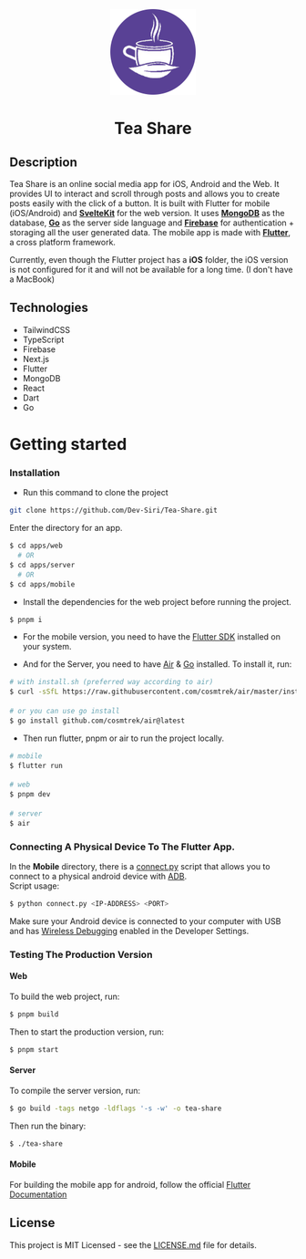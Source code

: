 <p align="center">
  <img src="images/logo.png" height="150" width="150" />
</p>

<h1 align="center">Tea Share</h1>

## Description

Tea Share is an online social media app for iOS, Android and the Web. It provides UI to interact and scroll through posts and allows you to
create posts easily with the click of a button. It is built with Flutter for mobile (iOS/Android) and **[SvelteKit](https://kit.svelte.dev)** for the web version. It uses **[MongoDB](https://www.mongodb.com)** as the
database, **[Go](https://go.dev)** as the server side language and **[Firebase](https://firebase.google.com)** for authentication + storaging all the user generated data. The mobile app is made with **[Flutter](https://flutter.dev)**, a cross platform framework.

Currently, even though the Flutter project has a **iOS** folder, the iOS version is not configured for it and will not be available for a long time. (I don't have a MacBook)

## Technologies

- TailwindCSS
- TypeScript
- Firebase
- Next.js
- Flutter
- MongoDB
- React
- Dart
- Go

# Getting started

### Installation

- Run this command to clone the project

```sh
git clone https://github.com/Dev-Siri/Tea-Share.git
```

Enter the directory for an app.

```sh
$ cd apps/web
  # OR
$ cd apps/server
  # OR
$ cd apps/mobile
```

- Install the dependencies for the web project before running the project.

```sh
$ pnpm i
```

- For the mobile version, you need to have the [Flutter SDK](https://docs.flutter.dev/get-started/instal) installed on your system.

- And for the Server, you need to have [Air](https://github.com/cosmtrek) & [Go](https://go.dev/dl) installed. To install it, run:

```sh
# with install.sh (preferred way according to air)
$ curl -sSfL https://raw.githubusercontent.com/cosmtrek/air/master/install.sh | sh -s -- -b $(go env GOPATH)/bin

# or you can use go install
$ go install github.com/cosmtrek/air@latest
```

- Then run flutter, pnpm or air to run the project locally.

```sh
# mobile
$ flutter run

# web
$ pnpm dev

# server
$ air
```

### Connecting A Physical Device To The Flutter App.

In the **Mobile** directory, there is a [connect.py](apps/mobile/connect.py) script that allows you to connect to a physical android device with [ADB](https://developer.android.com/studio/command-line/adb). <br />
Script usage:

```sh
$ python connect.py <IP-ADDRESS> <PORT>
```

Make sure your Android device is connected to your computer with USB and has [Wireless Debugging](https://medium.com/android-news/wireless-debugging-through-adb-in-android-using-wifi-965f7edd163a) enabled in the Developer Settings.

### Testing The Production Version

#### Web

To build the web project, run:

```sh
$ pnpm build
```

Then to start the production version, run:

```sh
$ pnpm start
```

#### Server

To compile the server version, run:

```sh
$ go build -tags netgo -ldflags '-s -w' -o tea-share
```

Then run the binary:

```sh
$ ./tea-share
```

#### Mobile

For building the mobile app for android, follow the official [Flutter Documentation](https://docs.flutter.dev/deployment/android) <br />

## License

This project is MIT Licensed - see the [LICENSE.md](LICENSE.md) file for details.
